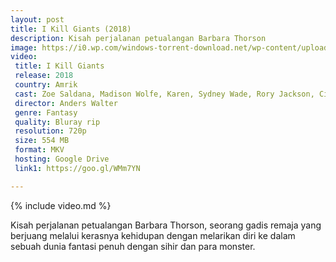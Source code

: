 ```yaml
---
layout: post
title: I Kill Giants (2018)
description: Kisah perjalanan petualangan Barbara Thorson
image: https://i0.wp.com/windows-torrent-download.net/wp-content/uploads/2018/03/I-Kill-Giants-2017-1080p-WEB-DL-620x330.jpg
video:
 title: I Kill Giants
 release: 2018
 country: Amrik
 cast: Zoe Saldana, Madison Wolfe, Karen, Sydney Wade, Rory Jackson, Ciara O'Callaghan, Jennifer Ehle, Noel Clarke, Aideen Wylde, Amanda Stuart
 director: Anders Walter
 genre: Fantasy
 quality: Bluray rip
 resolution: 720p
 size: 554 MB
 format: MKV
 hosting: Google Drive
 link1: https://goo.gl/WMm7YN

---
```

{% include video.md %}

Kisah perjalanan petualangan Barbara Thorson, seorang gadis remaja yang berjuang melalui kerasnya kehidupan dengan melarikan diri ke dalam sebuah dunia fantasi penuh dengan sihir dan para monster.


